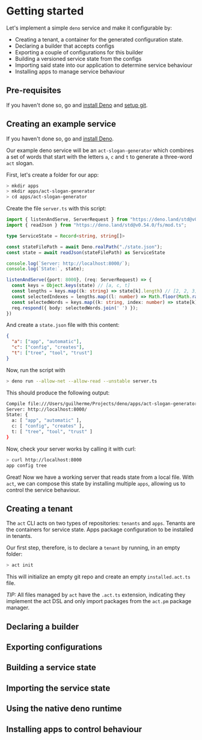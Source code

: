 # Getting started

Let's implement a simple `deno` service and make it configurable by:

- Creating a tenant, a container for the generated configuration state.
- Declaring a builder that accepts configs
- Exporting a couple of configurations for this builder
- Building a versioned service state from the configs
- Importing said state into our application to determine service behaviour
- Installing apps to manage service behaviour

## Pre-requisites

If you haven't done so, go and [install Deno](https://deno.land) and [setup git](https://help.github.com/en/github/getting-started-with-github/set-up-git).

## Creating an example service

If you haven't done so, go and [install Deno](https://deno.land).

Our example deno service will be an `act-slogan-generator` which combines a set of words that start with the letters `a`, `c` and `t` to generate a three-word `act` slogan.

First, let's create a folder for our app:

```sh
> mkdir apps
> mkdir apps/act-slogan-generator
> cd apps/act-slogan-generator
```

Create the file `server.ts` with this script:

```ts
import { listenAndServe, ServerRequest } from "https://deno.land/std@v0.54.0/http/server.ts";
import { readJson } from "https://deno.land/std@v0.54.0/fs/mod.ts";

type ServiceState = Record<string, string[]>

const stateFilePath = await Deno.realPath("./state.json");
const state = await readJson(stateFilePath) as ServiceState

console.log(`Server: http://localhost:8000/`);
console.log(`State:`, state);

listenAndServe({port: 8000}, (req: ServerRequest) => {
  const keys = Object.keys(state) // [a, c, t]
  const lengths = keys.map((k: string) => state[k].length) // [2, 2, 3]
  const selectedIndexes = lengths.map((l: number) => Math.floor(Math.random() * l)) // [0, 0, 1]
  const selectedWords = keys.map((k: string, index: number) => state[k][selectedIndexes[index]]) // [app, config, tool]
  req.respond({ body: selectedWords.join(' ') });
})
```

And create a `state.json` file with this content: 

```json
{
  "a": ["app", "automatic"],
  "c": ["config", "creates"],
  "t": ["tree", "tool", "trust"]
}
```

Now, run the script with 

```sh
> deno run --allow-net --allow-read --unstable server.ts
```

This should produce the following output: 

```sh
Compile file:///Users/guilherme/Projects/deno/apps/act-slogan-generator/server.ts
Server: http://localhost:8000/
State: {
  a: [ "app", "automatic" ],
  c: [ "config", "creates" ],
  t: [ "tree", "tool", "trust" ]
}
```

Now, check your server works by calling it with curl: 

```sh
> curl http://localhost:8000
app config tree
```

Great! Now we have a working server that reads state from a local file.
With `act`, we can compose this state by installing multiple `apps`, allowing us to control the service behaviour.

## Creating a tenant

The `act` CLI acts on two types of repositories: `tenants` and `apps`. Tenants are the containers for service state. Apps package configuration to be installed in tenants. 

Our first step, therefore, is to declare a `tenant` by running, in an empty folder:

```sh
> act init
```

This will initialize an empty git repo and create an empty `installed.act.ts` file.

*TIP:* All files managed by `act` have the `.act.ts` extension, indicating they implement the act DSL and only import packages from the `act.pm` package manager.

## Declaring a builder

## Exporting configurations

## Building a service state

## Importing the service state

## Using the native deno runtime

## Installing apps to control behaviour


